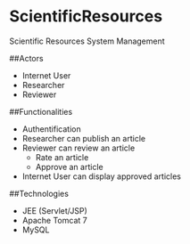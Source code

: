 # ScientificResources
Scientific Resources System Management

##Actors
- Internet User
- Researcher
- Reviewer

##Functionalities
- Authentification
- Researcher can publish an article
- Reviewer can review an article
  - Rate an article  
  - Approve an article
- Internet User can display approved articles

##Technologies
- JEE (Servlet/JSP)
- Apache Tomcat 7
- MySQL
